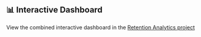 ## 📊 Interactive Dashboard

View the combined interactive dashboard in the 
[Retention Analytics project](../employee-retention-analytics/dashboard/dashboard.html)
